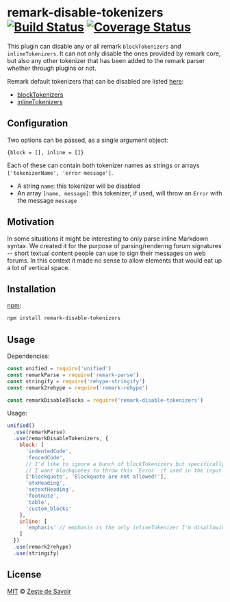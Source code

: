 # remark-disable-tokenizers [![Build Status][build-badge]][build-status] [![Coverage Status][coverage-badge]][coverage-status]

This plugin can disable any or all remark `blockTokenizers` and `inlineTokenizers`. It can not only disable the ones provided by remark core, but also any other tokenizer that has been added to the remark parser whether through plugins or not.

Remark default tokenizers that can be disabled are listed [here][remark-doc]:

* [blockTokenizers][blockTokenizers]
* [inlineTokenizers][inlineTokenizers]

## Configuration

Two options can be passed, as a single argument object:

    {block = [], inline = []}

Each of these can contain both tokenizer names as strings or arrays `['tokenizerName', 'error message']`.

* A string `name`: this tokenizer will be disabled
* An array `[name, message]`: this tokenizer, if used, will throw an `Error` with the message `message`

## Motivation

In some situations it might be interesting to only parse inline Markdown syntax. We created it for the purpose of parsing/rendering forum signatures -- short textual content people can use to sign their messages on web forums. In this context it made no sense to allow elements that would eat up a lot of vertical space.

## Installation

[npm][npm]:

```bash
npm install remark-disable-tokenizers
```

## Usage

Dependencies:

```javascript
const unified = require('unified')
const remarkParse = require('remark-parse')
const stringify = require('rehype-stringify')
const remark2rehype = require('remark-rehype')

const remarkDisableBlocks = require('remark-disable-tokenizers')
```

Usage:

```javascript
unified()
  .use(remarkParse)
  .use(remarkDisableTokenizers, {
    block: [
      'indentedCode',
      'fencedCode',
      // I'd like to ignore a bunch of blockTokenizers but specifically
      // I want blockquotes to throw this `Error` if used in the input Markdown
      ['blockquote', 'Blockquote are not allowed!'],
      'atxHeading',
      'setextHeading',
      'footnote',
      'table',
      'custom_blocks'
    ],
    inline: [
      'emphasis' // emphasis is the only inlineTokenizer I'm disallowing
    ]
  })
  .use(remark2rehype)
  .use(stringify)
```

## License

[MIT][license] © [Zeste de Savoir][zds]

<!-- Definitions -->

[build-badge]: https://img.shields.io/travis/zestedesavoir/zmarkdown.svg

[build-status]: https://travis-ci.org/zestedesavoir/zmarkdown

[coverage-badge]: https://img.shields.io/coveralls/zestedesavoir/zmarkdown.svg

[coverage-status]: https://coveralls.io/github/zestedesavoir/zmarkdown

[license]: https://github.com/zestedesavoir/zmarkdown/blob/master/packages/remark-disable-tokenizers/LICENSE-MIT

[zds]: https://zestedesavoir.com

[npm]: https://www.npmjs.com/package/remark-disable-tokenizers

[mdast]: https://github.com/syntax-tree/mdast/blob/master/readme.md

[remark]: https://github.com/wooorm/remark

[rehype]: https://github.com/wooorm/rehype

[remark-doc]: https://github.com/wooorm/remark/tree/master/packages/remark-parse#parserblocktokenizers

[blockTokenizers]: https://github.com/wooorm/remark/tree/master/packages/remark-parse#parserblockmethods

[inlineTokenizers]: https://github.com/wooorm/remark/tree/master/packages/remark-parse#parserinlinemethods
